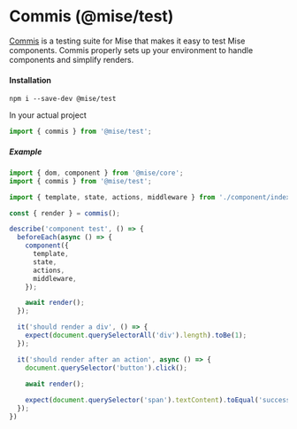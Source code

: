# Commis (@mise/test)

[Commis](https://en.wiktionary.org/wiki/commis) is a testing suite for Mise that makes it easy to test Mise components. Commis properly sets up your environment to handle components and simplify renders.

#### Installation
```
npm i --save-dev @mise/test
```

In your actual project

```javascript
import { commis } from '@mise/test';
```

##### Example
```javascript
import { dom, component } from '@mise/core';
import { commis } from '@mise/test';

import { template, state, actions, middleware } from './component/index';

const { render } = commis();

describe('component test', () => {
  beforeEach(async () => {
    component({
      template,
      state,
      actions,
      middleware, 
    });

    await render();
  });

  it('should render a div', () => {
    expect(document.querySelectorAll('div').length).toBe(1);
  });

  it('should render after an action', async () => {
    document.querySelector('button').click();

    await render();
    
    expect(document.querySelector('span').textContent).toEqual('success');
  });
})
```
